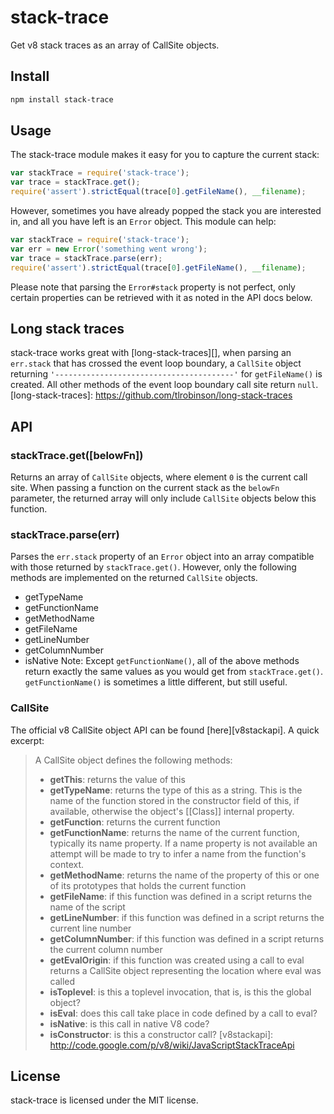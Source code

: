 # stack-trace
Get v8 stack traces as an array of CallSite objects.
## Install
``` bash
npm install stack-trace
```
## Usage
The stack-trace module makes it easy for you to capture the current stack:
``` javascript
var stackTrace = require('stack-trace');
var trace = stackTrace.get();
require('assert').strictEqual(trace[0].getFileName(), __filename);
```
However, sometimes you have already popped the stack you are interested in,
and all you have left is an `Error` object. This module can help:
``` javascript
var stackTrace = require('stack-trace');
var err = new Error('something went wrong');
var trace = stackTrace.parse(err);
require('assert').strictEqual(trace[0].getFileName(), __filename);
```
Please note that parsing the `Error#stack` property is not perfect, only
certain properties can be retrieved with it as noted in the API docs below.
## Long stack traces
stack-trace works great with [long-stack-traces][], when parsing an `err.stack`
that has crossed the event loop boundary, a `CallSite` object returning
`'----------------------------------------'` for `getFileName()` is created.
All other methods of the event loop boundary call site return `null`.
[long-stack-traces]: https://github.com/tlrobinson/long-stack-traces
## API
### stackTrace.get([belowFn])
Returns an array of `CallSite` objects, where element `0` is the current call
site.
When passing a function on the current stack as the `belowFn` parameter, the
returned array will only include `CallSite` objects below this function.
### stackTrace.parse(err)
Parses the `err.stack` property of an `Error` object into an array compatible
with those returned by `stackTrace.get()`. However, only the following methods
are implemented on the returned `CallSite` objects.
* getTypeName
* getFunctionName
* getMethodName
* getFileName
* getLineNumber
* getColumnNumber
* isNative
Note: Except `getFunctionName()`, all of the above methods return exactly the
same values as you would get from `stackTrace.get()`. `getFunctionName()`
is sometimes a little different, but still useful.
### CallSite
The official v8 CallSite object API can be found [here][v8stackapi]. A quick
excerpt:
> A CallSite object defines the following methods:
>
> * **getThis**: returns the value of this
> * **getTypeName**: returns the type of this as a string. This is the name of the function stored in the constructor field of this, if available, otherwise the object's [[Class]] internal property.
> * **getFunction**: returns the current function
> * **getFunctionName**: returns the name of the current function, typically its name property. If a name property is not available an attempt will be made to try to infer a name from the function's context.
> * **getMethodName**: returns the name of the property of this or one of its prototypes that holds the current function
> * **getFileName**: if this function was defined in a script returns the name of the script
> * **getLineNumber**: if this function was defined in a script returns the current line number
> * **getColumnNumber**: if this function was defined in a script returns the current column number
> * **getEvalOrigin**: if this function was created using a call to eval returns a CallSite object representing the location where eval was called
> * **isToplevel**: is this a toplevel invocation, that is, is this the global object?
> * **isEval**: does this call take place in code defined by a call to eval?
> * **isNative**: is this call in native V8 code?
> * **isConstructor**: is this a constructor call?
[v8stackapi]: http://code.google.com/p/v8/wiki/JavaScriptStackTraceApi
## License
stack-trace is licensed under the MIT license.
